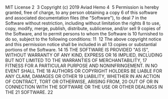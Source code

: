 MIT License
2
​
3
Copyright (c) 2019 Aviad Hemo
4
​
5
Permission is hereby granted, free of charge, to any person obtaining a copy
6
of this software and associated documentation files (the "Software"), to deal
7
in the Software without restriction, including without limitation the rights
8
to use, copy, modify, merge, publish, distribute, sublicense, and/or sell
9
copies of the Software, and to permit persons to whom the Software is
10
furnished to do so, subject to the following conditions:
11
​
12
The above copyright notice and this permission notice shall be included in all
13
copies or substantial portions of the Software.
14
​
15
THE SOFTWARE IS PROVIDED "AS IS", WITHOUT WARRANTY OF ANY KIND, EXPRESS OR
16
IMPLIED, INCLUDING BUT NOT LIMITED TO THE WARRANTIES OF MERCHANTABILITY,
17
FITNESS FOR A PARTICULAR PURPOSE AND NONINFRINGEMENT. IN NO EVENT SHALL THE
18
AUTHORS OR COPYRIGHT HOLDERS BE LIABLE FOR ANY CLAIM, DAMAGES OR OTHER
19
LIABILITY, WHETHER IN AN ACTION OF CONTRACT, TORT OR OTHERWISE, ARISING FROM,
20
OUT OF OR IN CONNECTION WITH THE SOFTWARE OR THE USE OR OTHER DEALINGS IN THE
21
SOFTWARE.
22
